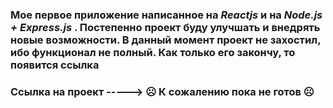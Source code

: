 ### Мое первое приложение написанное на ***Reactjs*** и на ***Node.js + Express.js*** . Постепенно проект буду улучшать и внедрять новые возможности. В данный момент проект не захостил, ибо функционал не полный. Как только его закончу, то появится ссылка

### Ссылка на проект -----> :frowning_face: К сожалению пока не готов :frowning_face:

